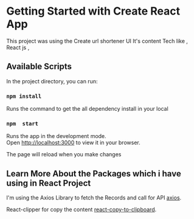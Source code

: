 # Getting Started with Create React App

This project was using the Create url shortener UI It's content Tech like , React js , 
## Available Scripts

In the project directory, you can run:

### `npm install`
Runs the command to get the all dependency install in your local

### `npm  start`

Runs the app in the development mode.\
Open [http://localhost:3000](http://localhost:3000) to view it in your browser.

The page will reload when you make changes


## Learn More About the Packages which i have using in React Project

I'm using the Axios Library to fetch the Records and call for API [axios](https://www.npmjs.com/package/axios).

React-clipper for copy the content [react-copy-to-clipboard](https://www.npmjs.com/package/react-copy-to-clipboard).

